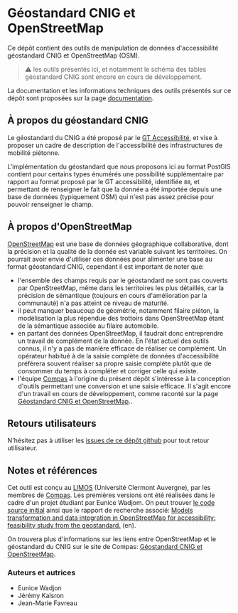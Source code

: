 # Géostandard CNIG et OpenStreetMap

Ce dépôt contient des outils de manipulation de données d'accessibilité géostandard CNIG et OpenStreetMap (OSM).

> :warning: les outils présentés ici, et notamment le schéma des tables géostandard CNIG sont encore en cours de développement.

La documentation et les informations techniques des outils présentés sur ce dépôt sont proposées sur la page [documentation](documentation.md).

## À propos du géostandard CNIG
Le géostandard du CNIG a été proposé par le [GT Accessibilité](http://cnig.gouv.fr/?page_id=18058), et vise à proposer un cadre de description de l'accessibilité des infrastructures de mobilité piétonne.

L'implémentation du géostandard que nous proposons ici au format PostGIS contient pour certains types énumérés une possibilité supplémentaire par rapport au format proposé par le GT accessibilité, identifiée ```88```, et permettant de renseigner le fait que la donnée a été importée depuis une base de données (typiquement OSM) qui n'est pas assez précise pour pouvoir renseigner le champ.

## À propos d'OpenStreetMap

[OpenStreetMap](https://openstreetmap.org) est une base de données géographique collaborative, dont la précision et la qualité de la donnée est variable suivant les territoires. On pourrait avoir envie d'utiliser ces données pour alimenter une base au format géostandard CNIG, cependant il est important de noter que:

* l'ensemble des champs requis par le géostandard ne sont pas couverts par OpenStreetMap, même dans les territoires les plus détaillés, car la précision de sémantique (toujours en cours d'amélioration par la communauté) n'a pas atteint ce niveau de maturité.
* il peut manquer beaucoup de géométrie, notamment filaire piéton, la modélisation la plus répendue des trottoirs dans OpenStreetMap étant de la sémantique associée au filaire automobile.
* en partant des données OpenStreetMap, il faudrait donc entreprendre un travail de complément de la donnée. En l'état actuel des outils connus, il n'y a pas de manière efficace de réaliser ce complément. Un opérateur habitué à de la saisie complète de données d'accessibilité préférera souvent réaliser sa propre saisie complète plutôt que de consommer du temps à compléter et corriger celle qui existe. 
* l'équipe [Compas](https://compas.limos.fr) à l'origine du présent dépôt s'intéresse à la conception d'outils permettant une conversion et une saisie efficace. Il s'agit encore d'un travail en cours de développement, comme raconté sur la page [Géostandard CNIG et OpenStreetMap](https://compas.limos.fr/geostandard-CNIG-et-OSM/)..

## Retours utilisateurs

N'hésitez pas à utiliser les [issues de ce dépôt github](https://github.com/jmtrivial/OSM-vers-geostandardCNIG/issues) pour tout retour utilisateur.

## Notes et références

Cet outil est conçu au [LIMOS](https://limos.fr) (Université Clermont Auvergne), par les membres de [Compas](https://compas.limos.fr). Les premières versions ont été réalisées dans le cadre d'un projet étudiant par Eunice Wadjom. On peut trouver [le code source initial](https://github.com/eunicewadjom/OSMCNIGProject) ainsi que le rapport de recherche associé: [Models transformation and data integration in OpenStreetMap for accessibility: feasibility study from the geostandard.](https://compas.limos.fr/files/Eunice_WADJOM_Research_Project_Report.pdf) (en).

On trouvera plus d'informations sur les liens entre OpenStreetMap et le géostandard du CNIG sur le site de Compas: [Géostandard CNIG et OpenStreetMap](https://compas.limos.fr/geostandard-CNIG-et-OSM/).

### Auteurs et autrices

* Eunice Wadjon
* Jérémy Kalsron
* Jean-Marie Favreau

